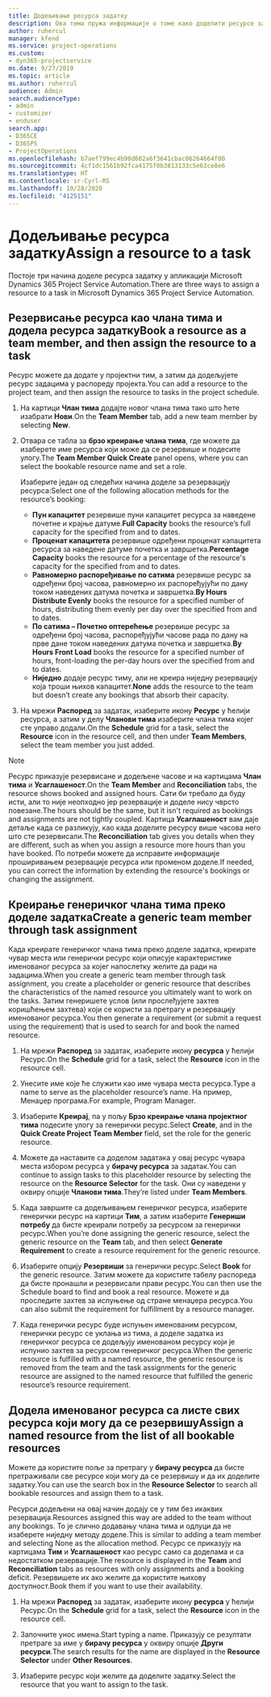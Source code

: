 ```yaml
---
title: Додељивање ресурса задатку
description: Ова тема пружа информације о томе како доделити ресурсе задацима.
author: ruhercul
manager: kfend
ms.service: project-operations
ms.custom:
- dyn365-projectservice
ms.date: 9/27/2019
ms.topic: article
ms.author: ruhercul
audience: Admin
search.audienceType:
- admin
- customizer
- enduser
search.app:
- D365CE
- D365PS
- ProjectOperations
ms.openlocfilehash: b7aef799ec4b90d602a6f3641cbac06264664f00
ms.sourcegitcommit: 4cf1dc1561b92fca4175f0b3813133c5e63ce8e6
ms.translationtype: HT
ms.contentlocale: sr-Cyrl-RS
ms.lasthandoff: 10/28/2020
ms.locfileid: "4125151"
---
```

# <a name="assign-a-resource-to-a-task"></a><span data-ttu-id="d3070-103">Додељивање ресурса задатку</span><span class="sxs-lookup"><span data-stu-id="d3070-103">Assign a resource to a task</span></span>

<span data-ttu-id="d3070-104">Постоје три начина доделе ресурса задатку у апликацији Microsoft Dynamics 365 Project Service Automation.</span><span class="sxs-lookup"><span data-stu-id="d3070-104">There are three ways to assign a resource to a task in Microsoft Dynamics 365 Project Service Automation.</span></span>

## <a name="book-a-resource-as-a-team-member-and-then-assign-the-resource-to-a-task"></a><span data-ttu-id="d3070-105">Резервисање ресурса као члана тима и додела ресурса задатку</span><span class="sxs-lookup"><span data-stu-id="d3070-105">Book a resource as a team member, and then assign the resource to a task</span></span>

<span data-ttu-id="d3070-106">Ресурс можете да додате у пројектни тим, а затим да додељујете ресурс задацима у распореду пројекта.</span><span class="sxs-lookup"><span data-stu-id="d3070-106">You can add a resource to the project team, and then assign the resource to tasks in the project schedule.</span></span>

1. <span data-ttu-id="d3070-107">На картици **Члан тима** додајте новог члана тима тако што ћете изабрати **Нови**.</span><span class="sxs-lookup"><span data-stu-id="d3070-107">On the **Team Member** tab, add a new team member by selecting **New**.</span></span> 

2. <span data-ttu-id="d3070-108">Отвара се табла за **брзо креирање члана тима**, где можете да изаберете име ресурса који може да се резервише и подесите улогу.</span><span class="sxs-lookup"><span data-stu-id="d3070-108">The **Team Member Quick Create** panel opens, where you can select the bookable resource name and set a role.</span></span> 

    <span data-ttu-id="d3070-109">Изаберите један од следећих начина доделе за резервацију ресурса:</span><span class="sxs-lookup"><span data-stu-id="d3070-109">Select one of the following allocation methods for the resource’s booking:</span></span>

    - <span data-ttu-id="d3070-110">**Пун капацитет** резервише пуни капацитет ресурса за наведене почетне и крајње датуме.</span><span class="sxs-lookup"><span data-stu-id="d3070-110">**Full Capacity** books the resource’s full capacity for the specified from and to dates.</span></span>
    - <span data-ttu-id="d3070-111">**Проценат капацитета** резервише одређени проценат капацитета ресурса за наведене датуме почетка и завршетка.</span><span class="sxs-lookup"><span data-stu-id="d3070-111">**Percentage Capacity** books the resource for a percentage of the resource's capacity for the specified from and to dates.</span></span>
    - <span data-ttu-id="d3070-112">**Равномерно распоређивање по сатима** резервише ресурс за одређени број часова, равномерно их распоређујући по дану током наведених датума почетка и завршетка.</span><span class="sxs-lookup"><span data-stu-id="d3070-112">**By Hours Distribute Evenly** books the resource for a specified number of hours, distributing them evenly per day over the specified from and to dates.</span></span>
    - <span data-ttu-id="d3070-113">**По сатима – Почетно оптерећење** резервише ресурс за одређени број часова, распоређујући часове рада по дану на прве дане током наведених датума почетка и завршетка.</span><span class="sxs-lookup"><span data-stu-id="d3070-113">**By Hours Front Load** books the resource for a specified number of hours, front-loading the per-day hours over the specified from and to dates.</span></span>
    - <span data-ttu-id="d3070-114">**Ниједно** додаје ресурс тиму, али не креира ниједну резервацију која троши њихов капацитет.</span><span class="sxs-lookup"><span data-stu-id="d3070-114">**None** adds the resource to the team but doesn’t create any bookings that absorb their capacity.</span></span>

3. <span data-ttu-id="d3070-115">На мрежи **Распоред** за задатак, изаберите икону **Ресурс** у ћелији ресурса, а затим у делу **Чланови тима** изаберите члана тима којег сте управо додали.</span><span class="sxs-lookup"><span data-stu-id="d3070-115">On the **Schedule** grid for a task, select the **Resource** icon in the resource cell, and then under **Team Members**, select the team member you just added.</span></span> 

> [!NOTE]
> <span data-ttu-id="d3070-116">Ресурс приказује резервисане и додељене часове и на картицама **Члан тима** и **Усаглашеност**.</span><span class="sxs-lookup"><span data-stu-id="d3070-116">On the **Team Member** and **Reconciliation** tabs, the resource shows booked and assigned hours.</span></span> <span data-ttu-id="d3070-117">Сати би требало да буду исти, али то није неопходно јер резервације и доделе нису чврсто повезане.</span><span class="sxs-lookup"><span data-stu-id="d3070-117">The hours should be the same, but it isn't required as bookings and assignments are not tightly coupled.</span></span> <span data-ttu-id="d3070-118">Картица **Усаглашеност** вам даје детаље када се разликују, као када доделите ресурсу више часова него што сте резервисали.</span><span class="sxs-lookup"><span data-stu-id="d3070-118">The **Reconciliation** tab gives you details when they are different, such as when you assign a resource more hours than you have booked.</span></span> <span data-ttu-id="d3070-119">По потреби можете да исправите информације проширивањем резервације ресурса или променом доделе.</span><span class="sxs-lookup"><span data-stu-id="d3070-119">If needed, you can correct the information by extending the resource's bookings or changing the assignment.</span></span>

## <a name="create-a-generic-team-member-through-task-assignment"></a><span data-ttu-id="d3070-120">Креирање генеричког члана тима преко доделе задатка</span><span class="sxs-lookup"><span data-stu-id="d3070-120">Create a generic team member through task assignment</span></span>

<span data-ttu-id="d3070-121">Када креирате генеричког члана тима преко доделе задатка, креирате чувар места или генерички ресурс који описује карактеристике именованог ресурса за којег напослетку желите да ради на задацима.</span><span class="sxs-lookup"><span data-stu-id="d3070-121">When you create a generic team member through task assignment, you create a placeholder or generic resource that describes the characteristics of the named resource you ultimately want to work on the tasks.</span></span> <span data-ttu-id="d3070-122">Затим генеришете услов (или прослеђујете захтев коришћењем захтева) који се користи за претрагу и резервацију именованог ресурса.</span><span class="sxs-lookup"><span data-stu-id="d3070-122">You then generate a requirement (or submit a request using the requirement) that is used to search for and book the named resource.</span></span>

1. <span data-ttu-id="d3070-123">На мрежи **Распоред** за задатак, изаберите икону **ресурса** у ћелији Ресурс.</span><span class="sxs-lookup"><span data-stu-id="d3070-123">On the **Schedule** grid for a task, select the **Resource** icon in the resource cell.</span></span>

2. <span data-ttu-id="d3070-124">Унесите име које ће служити као име чувара места ресурса.</span><span class="sxs-lookup"><span data-stu-id="d3070-124">Type a name to serve as the placeholder resource’s name.</span></span> <span data-ttu-id="d3070-125">На пример, Менаџер програма.</span><span class="sxs-lookup"><span data-stu-id="d3070-125">For example, Program Manager.</span></span>

3. <span data-ttu-id="d3070-126">Изаберите **Креирај**, па у пољу **Брзо креирање члана пројектног тима** подесите улогу за генерички ресурс.</span><span class="sxs-lookup"><span data-stu-id="d3070-126">Select **Create**, and in the **Quick Create Project Team Member** field, set the role for the generic resource.</span></span>

4. <span data-ttu-id="d3070-127">Можете да наставите са доделом задатака у овај ресурс чувара места избором ресурса у **бирачу ресурса** за задатак.</span><span class="sxs-lookup"><span data-stu-id="d3070-127">You can continue to assign tasks to this placeholder resource by selecting the resource on the **Resource Selector** for the task.</span></span> <span data-ttu-id="d3070-128">Они су наведени у оквиру опције **Чланови тима**.</span><span class="sxs-lookup"><span data-stu-id="d3070-128">They’re listed under **Team Members**.</span></span>

5. <span data-ttu-id="d3070-129">Када завршите са додељивањем генеричког ресурса, изаберите генерички ресурс на картици **Тим**, а затим изаберите **Генериши потребу** да бисте креирали потребу за ресурсом за генерички ресурс.</span><span class="sxs-lookup"><span data-stu-id="d3070-129">When you’re done assigning the generic resource, select the generic resource on the **Team** tab, and then select **Generate Requirement** to create a resource requirement for the generic resource.</span></span>

6. <span data-ttu-id="d3070-130">Изаберите опцију **Резервиши** за генерички ресурс.</span><span class="sxs-lookup"><span data-stu-id="d3070-130">Select **Book** for the generic resource.</span></span> <span data-ttu-id="d3070-131">Затим можете да користите табелу распореда да бисте пронашли и резервисали прави ресурс.</span><span class="sxs-lookup"><span data-stu-id="d3070-131">You can then use the Schedule board to find and book a real resource.</span></span> <span data-ttu-id="d3070-132">Можете и да проследите захтев за испуњење од стране менаџера ресурса.</span><span class="sxs-lookup"><span data-stu-id="d3070-132">You can also submit the requirement for fulfillment by a resource manager.</span></span>

7. <span data-ttu-id="d3070-133">Када генерички ресурс буде испуњен именованим ресурсом, генерички ресурс се уклања из тима, а доделе задатка из генеричког ресурса се додељују именованом ресурсу који је испунио захтев за ресурсом генеричког ресурса.</span><span class="sxs-lookup"><span data-stu-id="d3070-133">When the generic resource is fulfilled with a named resource, the generic resource is removed from the team and the task assignments for the generic resource are assigned to the named resource that fulfilled the generic resource’s resource requirement.</span></span>

## <a name="assign-a-named-resource-from-the-list-of-all-bookable-resources"></a><span data-ttu-id="d3070-134">Додела именованог ресурса са листе свих ресурса који могу да се резервишу</span><span class="sxs-lookup"><span data-stu-id="d3070-134">Assign a named resource from the list of all bookable resources</span></span>

<span data-ttu-id="d3070-135">Можете да користите поље за претрагу у **бирачу ресурса** да бисте претраживали све ресурсе који могу да се резервишу и да их доделите задатку.</span><span class="sxs-lookup"><span data-stu-id="d3070-135">You can use the search box in the **Resource Selector** to search all bookable resources and assign them to a task.</span></span>

<span data-ttu-id="d3070-136">Ресурси додељени на овај начин додају се у тим без икаквих резервација.</span><span class="sxs-lookup"><span data-stu-id="d3070-136">Resources assigned this way are added to the team without any bookings.</span></span> <span data-ttu-id="d3070-137">То је слично додавању члана тима и одлуци да не изаберете ниједну методу доделе.</span><span class="sxs-lookup"><span data-stu-id="d3070-137">This is similar to adding a team member and selecting None as the allocation method.</span></span> <span data-ttu-id="d3070-138">Ресурс се приказују на картицама **Тим** и **Усаглашеност** као ресурс само са доделама и са недостатком резервације.</span><span class="sxs-lookup"><span data-stu-id="d3070-138">The resource is displayed in the **Team** and **Reconciliation** tabs as resources with only assignments and a booking deficit.</span></span> <span data-ttu-id="d3070-139">Резервишете их ако желите да користите њихову доступност.</span><span class="sxs-lookup"><span data-stu-id="d3070-139">Book them if you want to use their availability.</span></span>

1. <span data-ttu-id="d3070-140">На мрежи **Распоред** за задатак, изаберите икону **ресурса** у ћелији Ресурс.</span><span class="sxs-lookup"><span data-stu-id="d3070-140">On the **Schedule** grid for a task, select the **Resource** icon in the resource cell.</span></span>

2. <span data-ttu-id="d3070-141">Започните унос имена.</span><span class="sxs-lookup"><span data-stu-id="d3070-141">Start typing a name.</span></span> <span data-ttu-id="d3070-142">Приказују се резултати претраге за име у **бирачу ресурса** у оквиру опције **Други ресурси**.</span><span class="sxs-lookup"><span data-stu-id="d3070-142">The search results for the name are displayed in the **Resource Selector** under **Other Resources**.</span></span>

3. <span data-ttu-id="d3070-143">Изаберите ресурс који желите да доделите задатку.</span><span class="sxs-lookup"><span data-stu-id="d3070-143">Select the resource that you want to assign to the task.</span></span>

